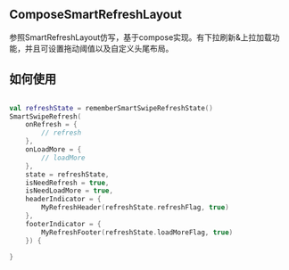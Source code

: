 ## ComposeSmartRefreshLayout
参照SmartRefreshLayout仿写，基于compose实现。有下拉刷新&上拉加载功能，并且可设置拖动阈值以及自定义头尾布局。

## 如何使用

```gradle

```

```kotlin
val refreshState = rememberSmartSwipeRefreshState()
SmartSwipeRefresh(
    onRefresh = {
        // refresh
    },
    onLoadMore = {
        // loadMore
    },
    state = refreshState,
    isNeedRefresh = true,
    isNeedLoadMore = true,
    headerIndicator = {
        MyRefreshHeader(refreshState.refreshFlag, true)
    },
    footerIndicator = {
        MyRefreshFooter(refreshState.loadMoreFlag, true)
    }) {
    
}
```
